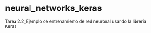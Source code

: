 # neural_networks_keras
Tarea 2.2_Ejemplo de entrenamiento de red neuronal usando la librería Keras
